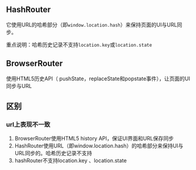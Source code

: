 ## **HashRouter**

它使用URL的哈希部分（即`window.location.hash`）来保持页面的UI与URL同步。

重点说明：哈希历史记录不支持`location.key`或`location.state`

## BrowserRouter

使用HTML5历史API（ pushState，replaceState和popstate事件），让页面的UI同步与URL

## 区别

### url上表现不一致

1. BrowserRouter使用HTML5 history API，保证UI界面和URL保存同步
2.  HashRouter使用URL（即window.location.hash）的哈希部分来保持UI与URL同步的。哈希历史记录不支持
3. hashRouter不支持location.key 、location.state

